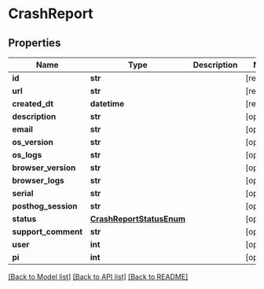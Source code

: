 # CrashReport


## Properties
Name | Type | Description | Notes
------------ | ------------- | ------------- | -------------
**id** | **str** |  | [readonly] 
**url** | **str** |  | [readonly] 
**created_dt** | **datetime** |  | [readonly] 
**description** | **str** |  | [optional] 
**email** | **str** |  | [optional] 
**os_version** | **str** |  | [optional] 
**os_logs** | **str** |  | [optional] 
**browser_version** | **str** |  | [optional] 
**browser_logs** | **str** |  | [optional] 
**serial** | **str** |  | [optional] 
**posthog_session** | **str** |  | [optional] 
**status** | [**CrashReportStatusEnum**](CrashReportStatusEnum.md) |  | [optional] 
**support_comment** | **str** |  | [optional] 
**user** | **int** |  | [optional] 
**pi** | **int** |  | [optional] 

[[Back to Model list]](../README.md#documentation-for-models) [[Back to API list]](../README.md#documentation-for-api-endpoints) [[Back to README]](../README.md)


